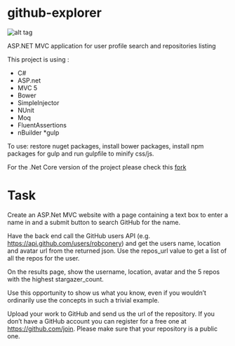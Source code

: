 # github-explorer 
![alt tag](http://spyrosteamcity.uksouth.cloudapp.azure.com/app/rest/builds/buildType:(id:GithubExplorer_Build)/statusIcon)

ASP.NET MVC application for user profile search and repositories listing

This project is using :

* C#
* ASP.net
* MVC 5
* Bower
* SimpleInjector
* NUnit
* Moq
* FluentAssertions
* nBuilder
*gulp

To use:
restore nuget packages, install bower packages, install npm packages for gulp and run gulpfile to minify css/js.

For the .Net Core version of the project please check this [fork](https://github.com/theshoreditch/github-explorer)

# Task
Create an ASP.Net MVC website with a page containing a text box to enter a name in and a submit button to search GitHub for the name.

Have the back end call the GitHub users API (e.g. https://api.github.com/users/robconery) and get the users name, location and avatar url from the returned json. Use the repos_url value to get a list of all the repos for the user.

On the results page, show the username, location, avatar and the 5 repos with the highest stargazer_count.

Use this opportunity to show us what you know, even if you wouldn’t ordinarily use the concepts in such a trivial example.

Upload your work to GitHub and send us the url of the repository. If you don’t have a GitHub account you can register for a free one at https://github.com/join. Please make sure that your repository is a public one.
